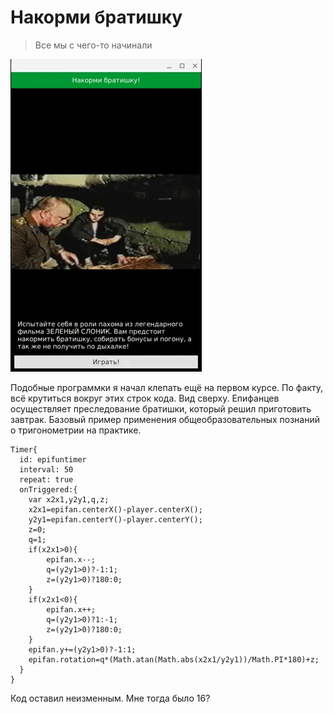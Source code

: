 # Накорми братишку

 > Все мы с чего-то начинали

![демонстрация](video.gif)

Подобные программки я начал клепать ещё на первом курсе. По факту, всё крутиться вокруг этих строк кода. Вид сверху. Епифанцев осуществляет преследование братишки, который решил приготовить завтрак. Базовый пример применения общеобразовательных познаний о тригонометрии на практике.

```
Timer{
  id: epifuntimer
  interval: 50
  repeat: true
  onTriggered:{
    var x2x1,y2y1,q,z;
    x2x1=epifan.centerX()-player.centerX();
    y2y1=epifan.centerY()-player.centerY();
    z=0;
    q=1;
    if(x2x1>0){
        epifan.x--;
        q=(y2y1>0)?-1:1;
        z=(y2y1>0)?180:0;
    }
    if(x2x1<0){
        epifan.x++;
        q=(y2y1>0)?1:-1;
        z=(y2y1>0)?180:0;
    }
    epifan.y+=(y2y1>0)?-1:1;
    epifan.rotation=q*(Math.atan(Math.abs(x2x1/y2y1))/Math.PI*180)+z;
  }
}
```

Код оставил неизменным. Мне тогда было 16?